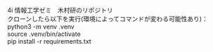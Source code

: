 4i 情報工学ゼミ　木村研のリポジトリ  
クローンしたら以下を実行(環境によってコマンドが変わる可能性あり)：    
python3 -m venv .venv  
source .venv/bin/activate  
pip install -r requirements.txt  
